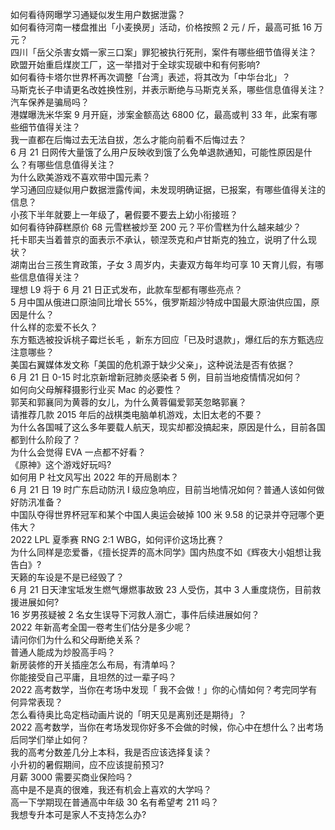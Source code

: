 如何看待网曝学习通疑似发生用户数据泄露？  
如何看待河南一楼盘推出「小麦换房」活动，价格按照 2 元 / 斤，最高可抵 16 万元？  
四川「岳父杀害女婿一家三口案」罪犯被执行死刑，案件有哪些细节值得关注？  
欧盟开始重启煤炭工厂，这一举措对于全球实现碳中和有何影响?  
如何看待卡塔尔世界杯再次调整「台湾」表述，将其改为「中华台北」？  
马斯克长子申请更名改姓换性别，并表示断绝与马斯克关系，哪些信息值得关注？  
汽车保养是骗局吗？  
港媒曝洗米华案 9 月开庭，涉案金额高达 6800 亿，最高或判 33 年，此案有哪些细节值得关注？  
我一直都在后悔过去无法自拔，怎么才能向前看不后悔过去？  
6 月 21 日网传大量饿了么用户反映收到饿了么免单退款通知，可能性原因是什么？有哪些信息值得关注？  
为什么欧美游戏不喜欢带中国元素？  
学习通回应疑似用户数据泄露传闻，未发现明确证据，已报案，有哪些值得关注的信息？  
小孩下半年就要上一年级了，暑假要不要去上幼小衔接班？  
如何看待钟薛糕原价 68 元雪糕被炒至 200 元？平价雪糕为什么越来越少？  
托卡耶夫当着普京的面表示不承认，顿涅茨克和卢甘斯克的独立​，说明了什么现状？  
湖南出台三孩生育政策，子女 3 周岁内，夫妻双方每年均可享 10 天育儿假，有哪些信息值得关注？  
理想 L9 将于 6 月 21 日正式发布，此款车型都有哪些亮点？  
5 月中国从俄进口原油同比增长 55%，俄罗斯超沙特成中国最大原油供应国，原因是什么？  
什么样的恋爱不长久？  
东方甄选被投诉桃子霉烂长毛 ，新东方回应「已及时退款」，爆红后的东方甄选应注意哪些？  
美国右翼媒体发文称「美国的危机源于缺少父亲」，这种说法是否有依据？  
6 月 21 日 0-15 时北京新增新冠肺炎感染者 5 例，目前当地疫情情况如何？  
如何向父母解释摄影行业买 Mac 的必要性？  
郭芙和郭襄同为黄蓉的女儿，为什么黄蓉偏爱郭芙忽略郭襄？  
请推荐几款 2015 年后的战棋类电脑单机游戏，太旧太老的不要？  
为什么各国喊了这么多年要载人航天，现实却都没搞起来，原因是什么，目前各国都到什么阶段了？  
为什么会觉得 EVA 一点都不好看？  
《原神》这个游戏好玩吗?  
如何用 P 社文风写出 2022 年的开局剧本？  
6 月 21 日 19 时广东启动防汛 Ⅰ 级应急响应，目前当地情况如何？普通人该如何做好防汛准备？  
中国队夺得世界杯冠军和某个中国人奥运会破掉 100 米 9.58 的记录并夺冠哪个更伟大？  
2022 LPL 夏季赛 RNG 2:1 WBG，如何评价这场比赛？  
为什么同样是恋爱番，《擅长捉弄的高木同学》国内热度不如《辉夜大小姐想让我告白》?  
天籁的车设是不是已经毁了？  
6 月 21 日天津宝坻发生燃气爆燃事故致 23 人受伤，其中 3 人重度烧伤，目前救援进展如何?  
16 岁男孩疑被 2 名女生误导下河救人溺亡，事件后续进展如何？  
2022 年新高考全国一卷考生们估分是多少呢？  
请问你们为什么和父母断绝关系？  
普通人能成为炒股高手吗？  
新房装修的开关插座怎么布局，有清单吗？  
你能接受自己平庸，且坦然的过一辈子吗？  
2022 高考数学，当你在考场中发现「 我不会做！」你的心情如何？考完同学有何异常表现？  
怎么看待奥比岛定档动画片说的「明天见是离别还是期待」？  
2022 高考数学，当你在考场发现你好多不会做的时候，你心中在想什么？出考场后同学们举止如何？  
我的高考分数差几分上本科，我是否应该选择复读？  
小升初的暑假期间，应不应该提前预习?  
月薪 3000 需要买商业保险吗？  
高中是不是真的很难，我还有机会上喜欢的大学吗？  
高一下学期现在普通高中年级 30 名有希望考 211 吗？  
我想专升本可是家人不支持怎么办?  
